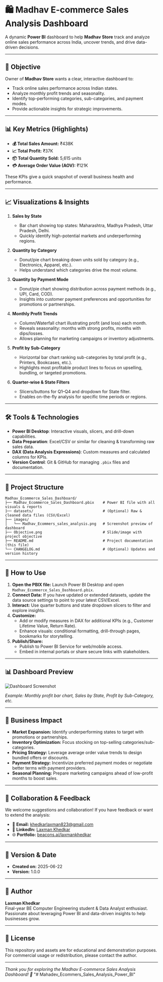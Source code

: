 # 🛍️ Madhav E-commerce Sales Analysis Dashboard

A dynamic **Power BI** dashboard to help **Madhav Store** track and analyze online sales performance across India, uncover trends, and drive data-driven decisions.

---

## 📌 Objective

Owner of **Madhav Store** wants a clear, interactive dashboard to:
- Track online sales performance across Indian states.
- Analyze monthly profit trends and seasonality.
- Identify top-performing categories, sub-categories, and payment modes.
- Provide actionable insights for strategic improvements.

---

## 📊 Key Metrics (Highlights)

- **💰 Total Sales Amount:** ₹438K  
- **📈 Total Profit:** ₹37K  
- **📦 Total Quantity Sold:** 5,615 units  
- **💳 Average Order Value (AOV):** ₹121K  

These KPIs give a quick snapshot of overall business health and performance.

---

## 📈 Visualizations & Insights

1. **Sales by State**  
   - Bar chart showing top states: Maharashtra, Madhya Pradesh, Uttar Pradesh, Delhi.  
   - Quickly identify high-potential markets and underperforming regions.

2. **Quantity by Category**  
   - Donut/pie chart breaking down units sold by category (e.g., Electronics, Apparel, etc.).  
   - Helps understand which categories drive the most volume.

3. **Quantity by Payment Mode**  
   - Donut/pie chart showing distribution across payment methods (e.g., UPI, Card, COD).  
   - Insights into customer payment preferences and opportunities for promotions or partnerships.

4. **Monthly Profit Trends**  
   - Column/Waterfall chart illustrating profit (and loss) each month.  
   - Reveals seasonality: months with strong profits, months with dips/losses.  
   - Allows planning for marketing campaigns or inventory adjustments.

5. **Profit by Sub-Category**  
   - Horizontal bar chart ranking sub-categories by total profit (e.g., Printers, Bookcases, etc.).  
   - Highlights most profitable product lines to focus on upselling, bundling, or targeted promotions.

6. **Quarter-wise & State Filters**  
   - Slicers/buttons for Q1–Q4 and dropdown for State filter.  
   - Enables on-the-fly analysis for specific time periods or regions.

---

## 🛠️ Tools & Technologies

- **Power BI Desktop**: Interactive visuals, slicers, and drill-down capabilities.  
- **Data Preparation**: Excel/CSV or similar for cleaning & transforming raw sales data.  
- **DAX (Data Analysis Expressions)**: Custom measures and calculated columns for KPIs.  
- **Version Control**: Git & GitHub for managing `.pbix` files and documentation.

---

## 📂 Project Structure

```
Madhav_Ecommerce_Sales_Dashboard/
├── Madhav_Ecommerce_Sales_Dashboard.pbix    # Power BI file with all visuals & reports
├── datasets/                                # (Optional) Raw & cleaned data files (CSV/Excel)
├── images/
│   └── Madhav_Ecommers_sales_analysis.png   # Screenshot preview of dashboard
├── Objective.png                            # Slide/image with project objective
├── README.md                                # Project documentation (this file)
└── CHANGELOG.md                             # (Optional) Updates and version history
```

---

## 🎯 How to Use

1. **Open the PBIX file:** Launch Power BI Desktop and open `Madhav_Ecommerce_Sales_Dashboard.pbix`.  
2. **Connect Data:** If you have updated or extended datasets, update the data source settings to point to your latest CSV/Excel.  
3. **Interact:** Use quarter buttons and state dropdown slicers to filter and explore insights.  
4. **Customize:**  
   - Add or modify measures in DAX for additional KPIs (e.g., Customer Lifetime Value, Return Rate).  
   - Enhance visuals: conditional formatting, drill-through pages, bookmarks for storytelling.  
5. **Publish/Share:**  
   - Publish to Power BI Service for web/mobile access.  
   - Embed in internal portals or share secure links with stakeholders.

---

## 📊 Dashboard Preview

![Dashboard Screenshot](./images/Madhav_Ecommers_sales_analysis.png)

*Example: Monthly profit bar chart, Sales by State, Profit by Sub-Category, etc.*

---

## 🚀 Business Impact

- **Market Expansion:** Identify underperforming states to target with promotions or partnerships.  
- **Inventory Optimization:** Focus stocking on top-selling categories/sub-categories.  
- **Pricing Strategy:** Leverage average order value trends to design bundled offers or discounts.  
- **Payment Strategy:** Incentivize preferred payment modes or negotiate better terms with payment providers.  
- **Seasonal Planning:** Prepare marketing campaigns ahead of low-profit months to boost sales.

---

## 🤝 Collaboration & Feedback

We welcome suggestions and collaboration! If you have feedback or want to extend the analysis:
- 📨 **Email:** khedkarlaxman823@gmail.com  
- 🔗 **LinkedIn:** [Laxman Khedkar](https://www.linkedin.com/in/laxman-khedkar)  
- 🌐 **Portfolio:** [beacons.ai/laxmankhedkar](https://beacons.ai/laxmankhedkar)

---

## 📅 Version & Date

- **Created on:** 2025-06-22  
- **Version:** 1.0.0

---

## 👤 Author

**Laxman Khedkar**  
Final-year BE Computer Engineering student & Data Analyst enthusiast. Passionate about leveraging Power BI and data-driven insights to help businesses grow.

---

## 📜 License

This repository and assets are for educational and demonstration purposes. For commercial usage or redistribution, please contact the author.

---

*Thank you for exploring the Madhav E-commerce Sales Analysis Dashboard! 🚀*
"# Mahadev_Ecommers_Sales_Analysis_Power_BI" 
